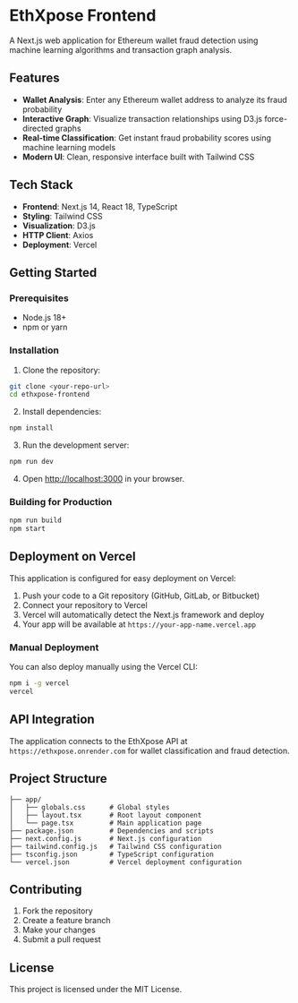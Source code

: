 # EthXpose Frontend

A Next.js web application for Ethereum wallet fraud detection using machine learning algorithms and transaction graph analysis.

## Features

- **Wallet Analysis**: Enter any Ethereum wallet address to analyze its fraud probability
- **Interactive Graph**: Visualize transaction relationships using D3.js force-directed graphs
- **Real-time Classification**: Get instant fraud probability scores using machine learning models
- **Modern UI**: Clean, responsive interface built with Tailwind CSS

## Tech Stack

- **Frontend**: Next.js 14, React 18, TypeScript
- **Styling**: Tailwind CSS
- **Visualization**: D3.js
- **HTTP Client**: Axios
- **Deployment**: Vercel

## Getting Started

### Prerequisites

- Node.js 18+ 
- npm or yarn

### Installation

1. Clone the repository:
```bash
git clone <your-repo-url>
cd ethxpose-frontend
```

2. Install dependencies:
```bash
npm install
```

3. Run the development server:
```bash
npm run dev
```

4. Open [http://localhost:3000](http://localhost:3000) in your browser.

### Building for Production

```bash
npm run build
npm start
```

## Deployment on Vercel

This application is configured for easy deployment on Vercel:

1. Push your code to a Git repository (GitHub, GitLab, or Bitbucket)
2. Connect your repository to Vercel
3. Vercel will automatically detect the Next.js framework and deploy
4. Your app will be available at `https://your-app-name.vercel.app`

### Manual Deployment

You can also deploy manually using the Vercel CLI:

```bash
npm i -g vercel
vercel
```

## API Integration

The application connects to the EthXpose API at `https://ethxpose.onrender.com` for wallet classification and fraud detection.

## Project Structure

```
├── app/
│   ├── globals.css      # Global styles
│   ├── layout.tsx       # Root layout component
│   └── page.tsx         # Main application page
├── package.json         # Dependencies and scripts
├── next.config.js       # Next.js configuration
├── tailwind.config.js   # Tailwind CSS configuration
├── tsconfig.json        # TypeScript configuration
└── vercel.json          # Vercel deployment configuration
```

## Contributing

1. Fork the repository
2. Create a feature branch
3. Make your changes
4. Submit a pull request

## License

This project is licensed under the MIT License.
